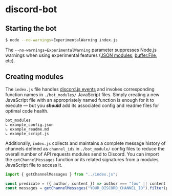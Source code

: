 # discord-bot

## Starting the bot

```bash
$ node --no-warnings=ExperimentalWarning index.js
```

The `--no-warnings=ExperimentalWarning` parameter suppresses Node.js warnings when using experimental features ([JSON modules](https://nodejs.org/api/esm.html#json-modules), [buffer.File](https://nodejs.org/api/buffer.html#class-file), etc).

## Creating modules

The `index.js` file handles [discord.js events](https://old.discordjs.dev/#/docs/discord.js/14.9.0/typedef/Events) and invokes corresponding function names in `./bot_modules/` JavaScript files. Simply creating a new JavaScript file with an appropriately named function is enough for it to execute — but you ***should*** add its associated config and readme files for optimal code health.

```
bot_modules
↳ example_config.json
↳ example_readme.md
↳ example_script.js
```

Additionally, `index.js` collects and maintains a complete message history of channels defined as `channel_ids` in `./bot_module/` config files to reduce the overall number of API requests modules send to Discord. You can import the `getChannelMessages` function or its related signatures from a modules JavaScript file to access it.

```js
import { getChannelMessages } from "../index.js";

const predicate = ({ author, content }) => author === "foo" || content === "bar";
const messages = getChannelMessages("YOUR_DISCORD_CHANNEL_ID").filter(predicate);
```